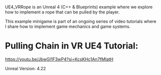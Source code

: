 UE4_VRRope is an Unreal 4 (C++ & Blueprints) example where we explore how to implement a rope that can be pulled by the player.

This example minigame is part of an ongoing series of video tutorials where I share how to implement game mechanics and game systems. 

# Pulling Chain in VR UE4 Tutorial: 
https://youtu.be/JbwGl1F3wP4?si=KcsKHc1An7fMIatH

Unreal Version: 4.22
